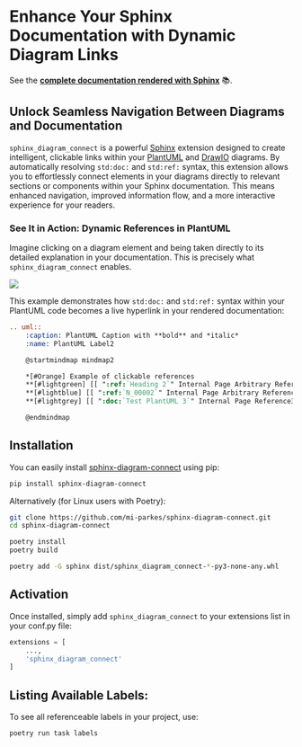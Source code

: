 # Enhance Your Sphinx Documentation with Dynamic Diagram Links

See the **[complete documentation rendered with Sphinx](https://mi-parkes.github.io/sphinx-diagram-connect/)** 📚.

## Unlock Seamless Navigation Between Diagrams and Documentation

`sphinx_diagram_connect` is a powerful [Sphinx](https://www.sphinx-doc.org/en/master/index.html) extension designed to create intelligent, clickable links within your [PlantUML](https://plantuml.com) and [DrawIO](https://pypi.org/project/sphinxcontrib-drawio/) diagrams. By automatically resolving `std:doc:` and `std:ref:` syntax, this extension allows you to effortlessly connect elements in your diagrams directly to relevant sections or components within your Sphinx documentation. This means enhanced navigation, improved information flow, and a more interactive experience for your readers.

### See It in Action: Dynamic References in PlantUML

Imagine clicking on a diagram element and being taken directly to its detailed explanation in your documentation. This is precisely what `sphinx_diagram_connect` enables.

![](https://mi-parkes.github.io/sphinx-diagram-connect/_images/refInPlantuml.png)

This example demonstrates how `std:doc:` and `std:ref:` syntax within your PlantUML code becomes a live hyperlink in your rendered documentation:

```rst
.. uml::
    :caption: PlantUML Caption with **bold** and *italic*
    :name: PlantUML Label2

    @startmindmap mindmap2

    *[#Orange] Example of clickable references
    **[#lightgreen] [[ ":ref:`Heading 2`" Internal Page Arbitrary Reference1 ]]
    **[#lightblue] [[ ":ref:`N_00002`" Internal Page Arbitrary Reference2 on sphinx-needs ]]
    **[#lightgrey] [[ ":doc:`Test PlantUML 3`" Internal Page Reference3 ]]

    @endmindmap
```
## Installation

You can easily install [sphinx-diagram-connect](https://pypi.org/project/sphinx-diagram-connect/) using pip:

```bash
pip install sphinx-diagram-connect
```

Alternatively (for Linux users with Poetry):

```bash
git clone https://github.com/mi-parkes/sphinx-diagram-connect.git
cd sphinx-diagram-connect

poetry install
poetry build

poetry add -G sphinx dist/sphinx_diagram_connect-*-py3-none-any.whl
```

## Activation

Once installed, simply add `sphinx_diagram_connect` to your extensions list in your conf.py file:

```python
extensions = [
    ...,
    'sphinx_diagram_connect'
]
```

## Listing Available Labels:

To see all referenceable labels in your project, use:

```bash
poetry run task labels
```
